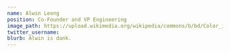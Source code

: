 ```yaml
---
name: Alwin Leong
position: Co-Founder and VP Engineering
image_path: https://upload.wikimedia.org/wikipedia/commons/b/bd/Color_icon_blue.svg
twitter_username: 
blurb: Alwin is dank.
---
```

